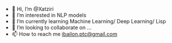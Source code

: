 - 👋 Hi, I’m @Xatziri
- 👀 I’m interested in NLP models
- 🌱 I’m currently learning Machine Learning/ Deep Learning/ Lisp
- 💞️ I’m looking to collaborate on ...
- 📫 How to reach me ibailon.ptc@gmail.com

<!---
Xatziri/Xatziri is a ✨ special ✨ repository because its `README.md` (this file) appears on your GitHub profile.
You can click the Preview link to take a look at your changes.
--->
